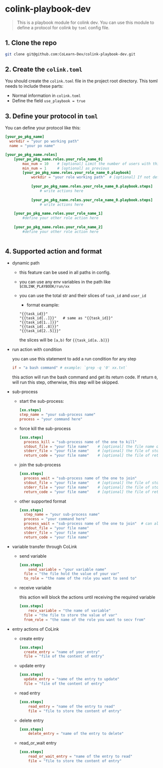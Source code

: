 # colink-playbook-dev

> This is a playbook module for colink dev.
> You can use this module to define a protocol for colink by `toml` config file.

## 1. Clone the repo

```bash
git clone git@github.com:CoLearn-Dev/colink-playbook-dev.git
```

## 2. Create the `colink.toml`

You should create the `colink.toml` file in the project root directory. This toml needs to include these parts:

* Normal information in `colink.toml`
* Define the field `use_playbook = true`

## 3. Define your protocol in `toml`

You can define your protocol like this:

```toml
[your_po_pkg_name]
  workdir = "your po working path"
  name = "your po name"

[your_po_pkg_name.roles]
	[your_po_pkg_name.roles.your_role_name_0]
		max_num = 10	# [optional] Limit the number of users with this role in this po
		min_num = 1		# [optional] as previous
		[your_po_pkg_name.roles.your_role_name_0.playbook]
			workdir = "your role working path"	# [optional] If not defined, will set the po working path as role path
			
            [your_po_pkg_name.roles.your_role_name_0.playbook.steps]
				# write actions here
			
			[your_po_pkg_name.roles.your_role_name_0.playbook.steps]
				# write actions here
			
	[your_po_pkg_name.roles.your_role_name_1]
		#define your other role action here
	
	[your_po_pkg_name.roles.your_role_name_2]
		#define your other role action here
			
```

## 4. Supported action and format

* dynamic path

  * this feature can be used in all paths in config.

  * you can use any env variables in the path like `$COLINK_PLAYBOOK/run/xx`

  * you can use the total str and their slices of `task_id` and `user_id`

    * format example:

    ```
    "{{task_id}}"
    "{{task_id[..]}}"	# same as "{{task_id}}"
    "{{task_id[1..]}}"
    "{{task_id[..8]}}"
    "{{task_id[2..5]}}"
    ```

    the slices will be `[a,b)` for `{{task_id[a..b]}}`

* run action with condition

  you can use this statement to add a run condition for any step

  ```toml
  if = "a bash command"	# example: `grep -q '0' xx.txt`
  ```

  this action will run the bash command and get its return code. If return `0`, will run this step, otherwise, this step will be skipped.

* sub-process

  * start the sub-process:

    ```toml
    [xx.steps]
    step_name = "your sub-process name"
    process = "your command here"
    ```

  * force kill the sub-process

    ```toml
    [xxx.steps]
      process_kill = "sub-process name of the one to kill"
      stdout_file = "your file name"	# [optional] the file name of this process's stdout
      stderr_file = "your file name"	# [optional] the file of stderr
      return_code = "your file name"	# [optional] the file of return code(exit code)
    ```

  * join the sub-process

    ```toml
    [xxx.steps]
      process_wait = "sub-process name of the one to join"
      stdout_file = "your file name"	# [optional] the file of stdout
      stderr_file = "your file name"	# [optional] the file of stderr
      return_code = "your file name"	# [optional] the file of return code(exit code)
    ```

  * other supported format

    ```toml
    [xxx.steps]
      step_name = "your sub-process name"
      process = "your command here"
      process_wait = "sub-process name of the one to join"	# can also be replace with `process_kill`
      stdout_file = "your file name"
      stderr_file = "your file name"
      return_code = "your file name"
    ```

* variable transfer through CoLink

  * send variable

    ```toml
    [xxx.steps]
    	send_variable = "your variable name"
      file = "the file hold the value of your var"
      to_role = "the name of the role you want to send to"
    ```

  * receive variable

    this action will block the actions until receiving the required variable

    ```toml
    [xxx.steps]
    	recv_variable = "the name of variable"
      file = "the file to store the value of var"
      from_role = "the name of the role you want to secv from"
    ```

* entry actions of CoLink

  * create entry

    ```toml
    [xxx.steps]
      create_entry = "name of your entry"
      file = "file of the content of entry"
    ```

  * update entry

    ```toml
    [xxx.steps]
      update_entry = "name of the entry to update"
      file = "file of the content of entry"
    ```

  * read entry

    ```toml
    [xxx.steps]
    	read_entry = "name of the entry to read"
    	file = "file to store the content of entry"
    ```

  * delete entry

    ```toml
    [xxx.steps]
    	delete_entry = "name of the entry to delete"
    ```

  * read_or_wait entry

    ```toml
    [xxx.steps]
    	read_or_wait_entry = "name of the entry to read"
    	file = "file to store the content of entry"
    ```